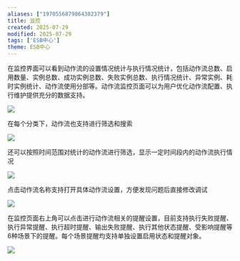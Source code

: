 ```yaml
---
aliases: ["1970556879864302379"]
title: 监控
created: 2025-07-29
modified: 2025-07-29
tags: ['ESB中心']
theme: ESB中心
---
```


在监控界面可以看到动作流的设置情况统计与执行情况统计，包括动作流总数、启用数量、实例总数、成功实例总数、失败实例总数、执行情况统计、异常实例、耗时实例统计、动作流使用分部等。动作流监控页面可以为用户优化动作流配置、执行维护提供充分的数据支持。

![](https://myhelpdoc.oss-cn-heyuan.aliyuncs.com/mdimages/afbd9771f875ce76469ae87152844347.jpg)

在每个分类下，动作流也支持进行筛选和搜索

![](https://myhelpdoc.oss-cn-heyuan.aliyuncs.com/mdimages/a47f86b4a0b3834e7d51fbb180a26beb.jpg)

还可以按照时间范围对统计的动作流进行筛选，显示一定时间段内的动作流执行情况

![](https://myhelpdoc.oss-cn-heyuan.aliyuncs.com/mdimages/77df153a17c6aab6bcbe0f99db5dec13.jpg)

点击动作流名称支持打开具体动作流设置，方便发现问题后直接修改调试

![](https://myhelpdoc.oss-cn-heyuan.aliyuncs.com/mdimages/69c16f111b269d415db7718038a1605a.jpg)

在监控页面右上角可以点击进行动作流相关的提醒设置，目前支持执行失败提醒、执行异常提醒、执行超时提醒、输出失败提醒、执行其他状态提醒、受影响提醒等6种场景下的提醒。每个场景提醒均支持单独设置启用状态和提醒对象。

![](https://myhelpdoc.oss-cn-heyuan.aliyuncs.com/mdimages/fbcc0ccc8fa55e8b48b22559feab6782.jpg)

